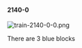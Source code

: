 #### 2140-0
![train-2140-0-0.png](https://github.com/lil-lab/nlvr/raw/master/nlvr/train/images/10/train-2140-0-0.png "train-2140-0-0.png")

There are 3 blue blocks